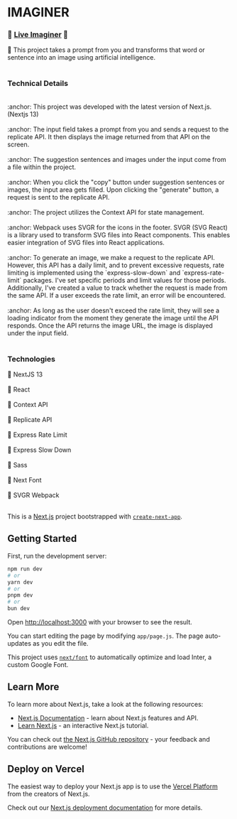 # IMAGINER

### :tada: <a href="https://imaginer-kappa.vercel.app/">Live Imaginer</a> :tada:

:dart: This project takes a prompt from you and transforms that word or sentence into an image using artificial intelligence. <br/> <br/>

### Technical Details

<br/>
:anchor: This project was developed with the latest version of Next.js. (Nextjs 13) <br /> <br />
:anchor: The input field takes a prompt from you and sends a request to the replicate API. It then displays the image returned from that API on the screen. <br /> <br />
:anchor: The suggestion sentences and images under the input come from a file within the project. <br /> <br />
:anchor: When you click the "copy" button under suggestion sentences or images, the input area gets filled. Upon clicking the "generate" button, a request is sent to the replicate API. <br /> <br />
:anchor: The project utilizes the Context API for state management. <br /> <br />
:anchor: Webpack uses SVGR for the icons in the footer. SVGR (SVG React) is a library used to transform SVG files into React components. This enables easier integration of SVG files into React applications. <br /> <br />
:anchor: To generate an image, we make a request to the replicate API. However, this API has a daily limit, and to prevent excessive requests, rate limiting is implemented using the `express-slow-down` and `express-rate-limit` packages. I've set specific periods and limit values for those periods. Additionally, I've created a value to track whether the request is made from the same API. If a user exceeds the rate limit, an error will be encountered. <br /> <br />
:anchor: As long as the user doesn't exceed the rate limit, they will see a loading indicator from the moment they generate the image until the API responds. Once the API returns the image URL, the image is displayed under the input field. <br /> <br />

### Technologies 
:rocket: NextJS 13 <br/> <br />
:rocket: React <br/> <br />
:rocket: Context API <br/> <br />
:rocket: Replicate API <br/> <br />
:rocket: Express Rate Limit <br/> <br />
:rocket: Express Slow Down <br/> <br />
:rocket: Sass <br/> <br />
:rocket: Next Font <br/> <br />
:rocket: SVGR Webpack <br/> <br />




This is a [Next.js](https://nextjs.org/) project bootstrapped with [`create-next-app`](https://github.com/vercel/next.js/tree/canary/packages/create-next-app).

## Getting Started

First, run the development server:

```bash
npm run dev
# or
yarn dev
# or
pnpm dev
# or
bun dev
```

Open [http://localhost:3000](http://localhost:3000) with your browser to see the result.

You can start editing the page by modifying `app/page.js`. The page auto-updates as you edit the file.

This project uses [`next/font`](https://nextjs.org/docs/basic-features/font-optimization) to automatically optimize and load Inter, a custom Google Font.

## Learn More

To learn more about Next.js, take a look at the following resources:

- [Next.js Documentation](https://nextjs.org/docs) - learn about Next.js features and API.
- [Learn Next.js](https://nextjs.org/learn) - an interactive Next.js tutorial.

You can check out [the Next.js GitHub repository](https://github.com/vercel/next.js/) - your feedback and contributions are welcome!

## Deploy on Vercel

The easiest way to deploy your Next.js app is to use the [Vercel Platform](https://vercel.com/new?utm_medium=default-template&filter=next.js&utm_source=create-next-app&utm_campaign=create-next-app-readme) from the creators of Next.js.

Check out our [Next.js deployment documentation](https://nextjs.org/docs/deployment) for more details.
